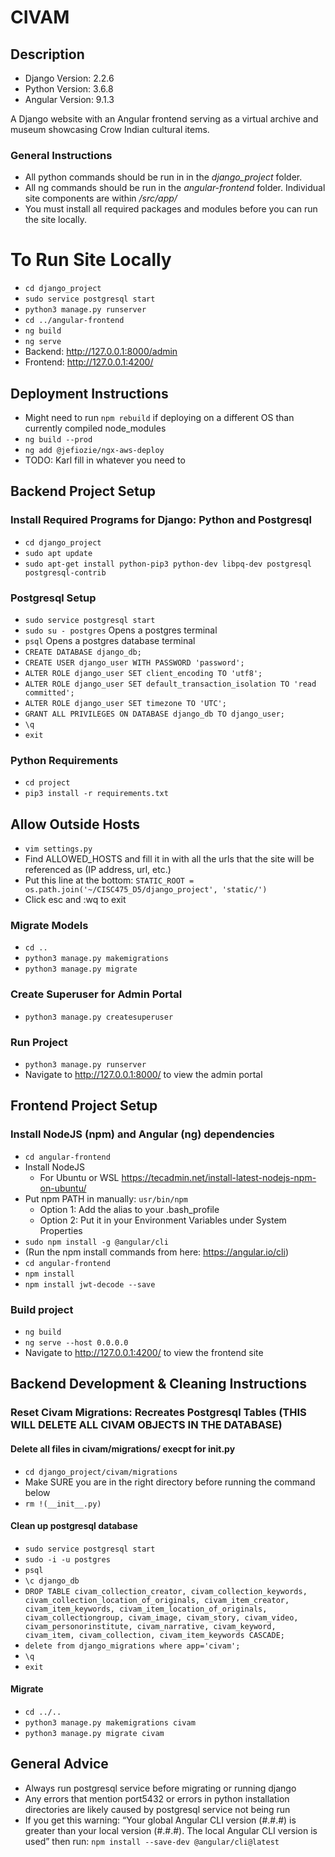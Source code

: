 # CIVAM
## Description
* Django Version: 2.2.6
* Python Version: 3.6.8
* Angular Version: 9.1.3

A Django website with an Angular frontend serving as a virtual archive and museum showcasing Crow Indian cultural items.

### General Instructions
* All python commands should be run in in the *django_project* folder.
* All ng commands should be run in the *angular-frontend* folder. Individual site components are within */src/app/*
* You must install all required packages and modules before you can run the site locally.

# To Run Site Locally
* `cd django_project`
* `sudo service postgresql start` 
* `python3 manage.py runserver`
* `cd ../angular-frontend`
* `ng build`
* `ng serve`
* Backend: http://127.0.0.1:8000/admin
* Frontend: http://127.0.0.1:4200/

## Deployment Instructions
* Might need to run `npm rebuild` if deploying on a different OS than currently compiled node_modules
* `ng build --prod`
* `ng add @jefiozie/ngx-aws-deploy`
* TODO: Karl fill in whatever you need to


## Backend Project Setup
### Install Required Programs for Django: Python and Postgresql
* `cd django_project`
* `sudo apt update`
* `sudo apt-get install python-pip3 python-dev libpq-dev postgresql postgresql-contrib`

### Postgresql Setup
* `sudo service postgresql start` 
* `sudo su - postgres` Opens a postgres terminal
* `psql` Opens a postgres database terminal
* `CREATE DATABASE django_db;`
* `CREATE USER django_user WITH PASSWORD 'password';`
* `ALTER ROLE django_user SET client_encoding TO 'utf8';`
* `ALTER ROLE django_user SET default_transaction_isolation TO 'read committed';`
* `ALTER ROLE django_user SET timezone TO 'UTC';`
* `GRANT ALL PRIVILEGES ON DATABASE django_db TO django_user;`
* `\q`
* `exit`

### Python Requirements
* `cd project`
* `pip3 install -r requirements.txt`

## Allow Outside Hosts
* `vim settings.py`
* Find ALLOWED_HOSTS and fill it in with all the urls that the site will be referenced as (IP address, url, etc.)
* Put this line at the bottom: `STATIC_ROOT = os.path.join('~/CISC475_D5/django_project', 'static/')`
* Click esc and :wq to exit

### Migrate Models
* `cd ..`
* `python3 manage.py makemigrations`
* `python3 manage.py migrate`

### Create Superuser for Admin Portal
* `python3 manage.py createsuperuser`

### Run Project
* `python3 manage.py runserver`
* Navigate to http://127.0.0.1:8000/ to view the admin portal


## Frontend Project Setup
### Install NodeJS (npm) and Angular (ng) dependencies
* `cd angular-frontend`
* Install NodeJS
   * For Ubuntu or WSL https://tecadmin.net/install-latest-nodejs-npm-on-ubuntu/ 
* Put npm PATH in manually: `usr/bin/npm`
   * Option 1: Add the alias to your .bash_profile
   * Option 2: Put it in your Environment Variables under System Properties
* `sudo npm install -g @angular/cli`
* (Run the npm install commands from here: https://angular.io/cli)
* `cd angular-frontend`
* `npm install`
* `npm install jwt-decode --save`

### Build project
* `ng build`
* `ng serve --host 0.0.0.0`
* Navigate to http://127.0.0.1:4200/ to view the frontend site

## Backend Development & Cleaning Instructions
### Reset Civam Migrations: Recreates Postgresql Tables (THIS WILL DELETE ALL CIVAM OBJECTS IN THE DATABASE)
#### Delete all files in civam/migrations/ execpt for __init__.py
* `cd django_project/civam/migrations`
* Make SURE you are in the right directory before running the command below
* `rm !(__init__.py)`

#### Clean up postgresql database
* `sudo service postgresql start`
* `sudo -i -u postgres`
* `psql`
* `\c django_db`
* `DROP TABLE civam_collection_creator, civam_collection_keywords, civam_collection_location_of_originals, civam_item_creator, civam_item_keywords, civam_item_location_of_originals, civam_collectiongroup, civam_image, civam_story, civam_video, civam_personorinstitute, civam_narrative, civam_keyword,  civam_item, civam_collection, civam_item_keywords CASCADE;`
* `delete from django_migrations where app='civam';`
* `\q`
* `exit`

#### Migrate
* `cd ../..`
* `python3 manage.py makemigrations civam`
* `python3 manage.py migrate civam`

## General Advice
* Always run postgresql service before migrating or running django
* Any errors that mention port5432 or errors in python installation directories are likely caused by postgresql service not being run
* If you get this warning: “Your global Angular CLI version (#.#.#) is greater than your local version (#.#.#). The local Angular CLI version is used” then run: `npm install --save-dev @angular/cli@latest`


